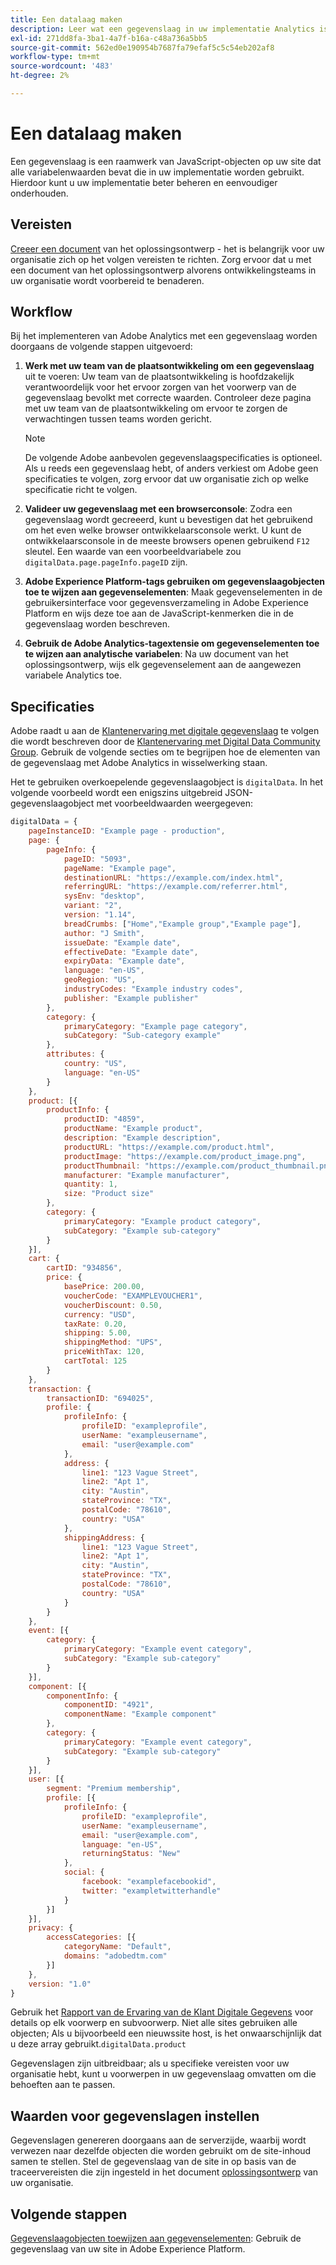 ```yaml
---
title: Een datalaag maken
description: Leer wat een gegevenslaag in uw implementatie Analytics is, en hoe het kan worden gebruikt om variabelen in Adobe Analytics in kaart te brengen.
exl-id: 271dd8fa-3ba1-4a7f-b16a-c48a736a5bb5
source-git-commit: 562ed0e190954b7687fa79efaf5c5c54eb202af8
workflow-type: tm+mt
source-wordcount: '483'
ht-degree: 2%

---
```


# Een datalaag maken

Een gegevenslaag is een raamwerk van JavaScript-objecten op uw site dat alle variabelenwaarden bevat die in uw implementatie worden gebruikt. Hierdoor kunt u uw implementatie beter beheren en eenvoudiger onderhouden.

## Vereisten

[Creeer een document](solution-design.md)  van het oplossingsontwerp - het is belangrijk voor uw organisatie zich op het volgen vereisten te richten. Zorg ervoor dat u met een document van het oplossingsontwerp alvorens ontwikkelingsteams in uw organisatie wordt voorbereid te benaderen.

## Workflow

Bij het implementeren van Adobe Analytics met een gegevenslaag worden doorgaans de volgende stappen uitgevoerd:

1. **Werk met uw team van de plaatsontwikkeling om een gegevenslaag** uit te voeren: Uw team van de plaatsontwikkeling is hoofdzakelijk verantwoordelijk voor het ervoor zorgen van het voorwerp van de gegevenslaag bevolkt met correcte waarden. Controleer deze pagina met uw team van de plaatsontwikkeling om ervoor te zorgen de verwachtingen tussen teams worden gericht.

   >[!NOTE]
   >
   >De volgende Adobe aanbevolen gegevenslaagspecificaties is optioneel. Als u reeds een gegevenslaag hebt, of anders verkiest om Adobe geen specificaties te volgen, zorg ervoor dat uw organisatie zich op welke specificatie richt te volgen.
1. **Valideer uw gegevenslaag met een browserconsole**: Zodra een gegevenslaag wordt gecreeerd, kunt u bevestigen dat het gebruikend om het even welke browser ontwikkelaarsconsole werkt. U kunt de ontwikkelaarsconsole in de meeste browsers openen gebruikend `F12` sleutel. Een waarde van een voorbeeldvariabele zou `digitalData.page.pageInfo.pageID` zijn.
1. **Adobe Experience Platform-tags gebruiken om gegevenslaagobjecten toe te wijzen aan gegevenselementen**: Maak gegevenselementen in de gebruikersinterface voor gegevensverzameling in Adobe Experience Platform en wijs deze toe aan de JavaScript-kenmerken die in de gegevenslaag worden beschreven.
1. **Gebruik de Adobe Analytics-tagextensie om gegevenselementen toe te wijzen aan analytische variabelen**: Na uw document van het oplossingsontwerp, wijs elk gegevenselement aan de aangewezen variabele Analytics toe.

## Specificaties

Adobe raadt u aan de [Klantenervaring met digitale gegevenslaag](https://www.w3.org/2013/12/ceddl-201312.pdf) te volgen die wordt beschreven door de [Klantenervaring met Digital Data Community Group](https://www.w3.org/community/custexpdata/). Gebruik de volgende secties om te begrijpen hoe de elementen van de gegevenslaag met Adobe Analytics in wisselwerking staan.

Het te gebruiken overkoepelende gegevenslaagobject is `digitalData`. In het volgende voorbeeld wordt een enigszins uitgebreid JSON-gegevenslaagobject met voorbeeldwaarden weergegeven:

```js
digitalData = {
    pageInstanceID: "Example page - production",
    page: {
        pageInfo: {
            pageID: "5093",
            pageName: "Example page",
            destinationURL: "https://example.com/index.html",
            referringURL: "https://example.com/referrer.html",
            sysEnv: "desktop",
            variant: "2",
            version: "1.14",
            breadCrumbs: ["Home","Example group","Example page"],
            author: "J Smith",
            issueDate: "Example date",
            effectiveDate: "Example date",
            expiryData: "Example date",
            language: "en-US",
            geoRegion: "US",
            industryCodes: "Example industry codes",
            publisher: "Example publisher"
        },
        category: {
            primaryCategory: "Example page category",
            subCategory: "Sub-category example"
        },
        attributes: {
            country: "US",
            language: "en-US"
        }
    },
    product: [{
        productInfo: {
            productID: "4859",
            productName: "Example product",
            description: "Example description",
            productURL: "https://example.com/product.html",
            productImage: "https://example.com/product_image.png",
            productThumbnail: "https://example.com/product_thumbnail.png",
            manufacturer: "Example manufacturer",
            quantity: 1,
            size: "Product size"
        },
        category: {
            primaryCategory: "Example product category",
            subCategory: "Example sub-category"
        }
    }],
    cart: {
        cartID: "934856",
        price: {
            basePrice: 200.00,
            voucherCode: "EXAMPLEVOUCHER1",
            voucherDiscount: 0.50,
            currency: "USD",
            taxRate: 0.20,
            shipping: 5.00,
            shippingMethod: "UPS",
            priceWithTax: 120,
            cartTotal: 125
        }
    },
    transaction: {
        transactionID: "694025",
        profile: {
            profileInfo: {
                profileID: "exampleprofile",
                userName: "exampleusername",
                email: "user@example.com"
            },
            address: {
                line1: "123 Vague Street",
                line2: "Apt 1",
                city: "Austin",
                stateProvince: "TX",
                postalCode: "78610",
                country: "USA"
            },
            shippingAddress: {
                line1: "123 Vague Street",
                line2: "Apt 1",
                city: "Austin",
                stateProvince: "TX",
                postalCode: "78610",
                country: "USA"
            }
        }
    },
    event: [{
        category: {
            primaryCategory: "Example event category",
            subCategory: "Example sub-category"
        }
    }],
    component: [{
        componentInfo: {
            componentID: "4921",
            componentName: "Example component"
        },
        category: {
            primaryCategory: "Example event category",
            subCategory: "Example sub-category"
        }
    }],
    user: [{
        segment: "Premium membership",
        profile: [{
            profileInfo: {
                profileID: "exampleprofile",
                userName: "exampleusername",
                email: "user@example.com",
                language: "en-US",
                returningStatus: "New"
            },
            social: {
                facebook: "examplefacebookid",
                twitter: "exampletwitterhandle"
            }
        }]
    }],
    privacy: {
        accessCategories: [{
            categoryName: "Default",
            domains: "adobedtm.com"
        }]
    },
    version: "1.0"
}
```

Gebruik het [Rapport van de Ervaring van de Klant Digitale Gegevens](https://www.w3.org/2013/12/ceddl-201312.pdf) voor details op elk voorwerp en subvoorwerp. Niet alle sites gebruiken alle objecten; Als u bijvoorbeeld een nieuwssite host, is het onwaarschijnlijk dat u deze array gebruikt.`digitalData.product`

Gegevenslagen zijn uitbreidbaar; als u specifieke vereisten voor uw organisatie hebt, kunt u voorwerpen in uw gegevenslaag omvatten om die behoeften aan te passen.

## Waarden voor gegevenslagen instellen

Gegevenslagen genereren doorgaans aan de serverzijde, waarbij wordt verwezen naar dezelfde objecten die worden gebruikt om de site-inhoud samen te stellen. Stel de gegevenslaag van de site in op basis van de traceervereisten die zijn ingesteld in het document [oplossingsontwerp](solution-design.md) van uw organisatie.

## Volgende stappen

[Gegevenslaagobjecten toewijzen aan gegevenselementen](../launch/layer-to-elements.md): Gebruik de gegevenslaag van uw site in Adobe Experience Platform.
